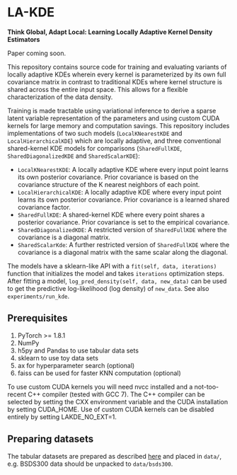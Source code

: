 # LA-KDE

**Think Global, Adapt Local: Learning Locally Adaptive Kernel Density Estimators**

Paper coming soon. 

This repository contains source code for training and evaluating variants of locally adaptive KDEs wherein every kernel is parameterized by its own full covariance matrix in contrast to traditional KDEs where kernel structure is shared across the entire input space. This allows for a flexible characterization of the data density.

Training is made tractable using variational inference to derive a sparse latent variable representation of the parameters and using custom CUDA kernels for large memory and computation savings. This repository includes implementations of two such models (`LocalKNearestKDE` and `LocalHierarchicalKDE`) which are locally adaptive, and three conventional shared-kernel KDE models for comparisons (`SharedFullKDE`, `SharedDiagonalizedKDE` and `SharedScalarKDE`):

* `LocalKNearestKDE`: A locally adaptive KDE where every input point learns its own posterior covariance. Prior covariance is based on the covariance structure of the K nearest neighbors of each point.
* `LocalHierarchicalKDE`: A locally adaptive KDE where every input point learns its own posterior covariance. Prior covariance is a learned shared covariance factor. 
* `SharedFullKDE`: A shared-kernel KDE where every point shares a posterior covariance. Prior covariance is set to the empirical covariance.
* `SharedDiagonalizedKDE`: A restricted version of `SharedFullKDE` where the covariance is a diagonal matrix.
* `SharedScalarKde`: A further restricted version of `SharedFullKDE` where the covariance is a diagonal matrix with the same scalar along the diagonal.

The models have a sklearn-like API with a `fit(self, data, iterations)` function that initializes the model and takes `iterations` optimization steps. After fitting a model, `log_pred_density(self, data, new_data)` can be used to get the predictive log-likelihood (log density) of `new_data`. See also `experiments/run_kde`.

## Prerequisites

1. PyTorch >= 1.8.1
2. NumPy
3. h5py and Pandas to use tabular data sets
4. sklearn to use toy data sets
5. ax for hyperparameter search (optional)
6. faiss can be used for faster KNN computation (optional)

To use custom CUDA kernels you will need nvcc installed and a not-too-recent C++ compiler (tested with GCC 7). The C++ compiler can be selected by setting the CXX environment variable and the CUDA installation by setting CUDA_HOME. Use of custom CUDA kernels can be disabled entirely by setting LAKDE_NO_EXT=1.

## Preparing datasets

The tabular datasets are prepared as described [here](https://github.com/gpapamak/maf) and placed in `data/`, e.g. BSDS300 data should be unpacked to `data/bsds300`.